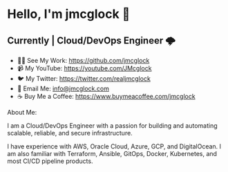 # Hello, I'm jmcglock 👋
## Currently | Cloud/DevOps Engineer 🌩

- 👨‍💻 See My Work: https://github.com/jmcglock
- 📹 My YouTube: https://youtube.com/JMcglock
- 🐦 My Twitter: https://twitter.com/realjmcglock
- 📧 Email Me: info@jmcglock.com
- ☕ Buy Me a Coffee: https://www.buymeacoffee.com/jmcglock

About Me:

I am a Cloud/DevOps Engineer with a passion for building and automating scalable, reliable, and secure infrastructure.

I have experience with AWS, Oracle Cloud, Azure, GCP, and DigitalOcean. I am also familiar with Terraform, Ansible, GitOps, Docker, Kubernetes, and most CI/CD pipeline products.
